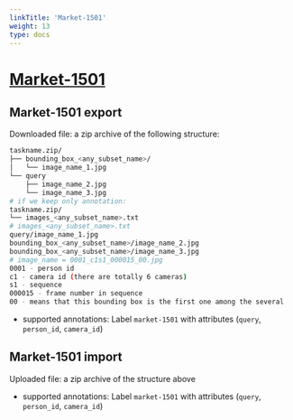 ```yaml
---
linkTitle: 'Market-1501'
weight: 13
type: docs
---
```


# [Market-1501](https://www.aitribune.com/dataset/2018051063)

## Market-1501 export

Downloaded file: a zip archive of the following structure:

```bash
taskname.zip/
├── bounding_box_<any_subset_name>/
│   └── image_name_1.jpg
└── query
    ├── image_name_2.jpg
    └── image_name_3.jpg
# if we keep only annotation:
taskname.zip/
└── images_<any_subset_name>.txt
# images_<any_subset_name>.txt
query/image_name_1.jpg
bounding_box_<any_subset_name>/image_name_2.jpg
bounding_box_<any_subset_name>/image_name_3.jpg
# image_name = 0001_c1s1_000015_00.jpg
0001 - person id
c1 - camera id (there are totally 6 cameras)
s1 - sequence
000015 - frame number in sequence
00 - means that this bounding box is the first one among the several
```

- supported annotations: Label `market-1501` with attributes (`query`, `person_id`, `camera_id`)

## Market-1501 import

Uploaded file: a zip archive of the structure above

- supported annotations: Label `market-1501` with attributes (`query`, `person_id`, `camera_id`)
